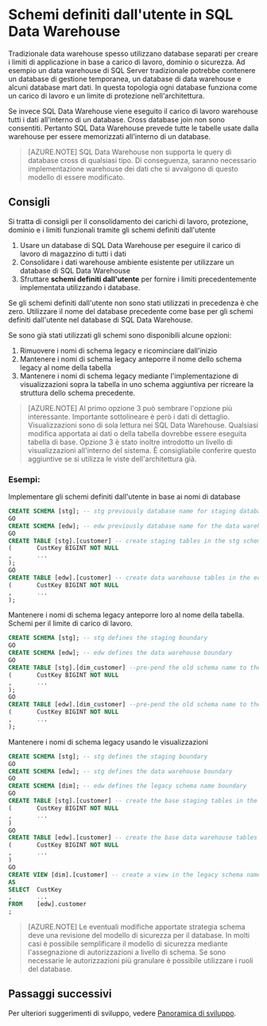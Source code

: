 <properties
   pageTitle="Schemi definiti dall'utente in SQL Data Warehouse | Microsoft Azure"
   description="Suggerimenti per l'uso di schemi Transact-SQL Azure SQL Data warehouse per lo sviluppo di soluzioni."
   services="sql-data-warehouse"
   documentationCenter="NA"
   authors="jrowlandjones"
   manager="barbkess"
   editor=""/>

<tags
   ms.service="sql-data-warehouse"
   ms.devlang="NA"
   ms.topic="article"
   ms.tgt_pltfrm="NA"
   ms.workload="data-services"
   ms.date="06/14/2016"
   ms.author="jrj;barbkess;sonyama"/>

# <a name="user-defined-schemas-in-sql-data-warehouse"></a>Schemi definiti dall'utente in SQL Data Warehouse

Tradizionale data warehouse spesso utilizzano database separati per creare i limiti di applicazione in base a carico di lavoro, dominio o sicurezza. Ad esempio un data warehouse di SQL Server tradizionale potrebbe contenere un database di gestione temporanea, un database di data warehouse e alcuni database mart dati. In questa topologia ogni database funziona come un carico di lavoro e un limite di protezione nell'architettura.

Se invece SQL Data Warehouse viene eseguito il carico di lavoro warehouse tutti i dati all'interno di un database. Cross database join non sono consentiti. Pertanto SQL Data Warehouse prevede tutte le tabelle usate dalla warehouse per essere memorizzati all'interno di un database.

> [AZURE.NOTE] SQL Data Warehouse non supporta le query di database cross di qualsiasi tipo. Di conseguenza, saranno necessario implementazione warehouse dei dati che si avvalgono di questo modello di essere modificato.

## <a name="recommendations"></a>Consigli

Si tratta di consigli per il consolidamento dei carichi di lavoro, protezione, dominio e i limiti funzionali tramite gli schemi definiti dall'utente

1. Usare un database di SQL Data Warehouse per eseguire il carico di lavoro di magazzino di tutti i dati
2. Consolidare i dati warehouse ambiente esistente per utilizzare un database di SQL Data Warehouse
3. Sfruttare **schemi definiti dall'utente** per fornire i limiti precedentemente implementata utilizzando i database.

Se gli schemi definiti dall'utente non sono stati utilizzati in precedenza è che zero. Utilizzare il nome del database precedente come base per gli schemi definiti dall'utente nel database di SQL Data Warehouse.

Se sono già stati utilizzati gli schemi sono disponibili alcune opzioni:

1. Rimuovere i nomi di schema legacy e ricominciare dall'inizio
2. Mantenere i nomi di schema legacy anteporre il nome dello schema legacy al nome della tabella
3. Mantenere i nomi di schema legacy mediante l'implementazione di visualizzazioni sopra la tabella in uno schema aggiuntiva per ricreare la struttura dello schema precedente.

> [AZURE.NOTE] Al primo opzione 3 può sembrare l'opzione più interessante. Importante sottolineare è però i dati di dettaglio. Visualizzazioni sono di sola lettura nei SQL Data Warehouse. Qualsiasi modifica apportata ai dati o della tabella dovrebbe essere eseguita tabella di base. Opzione 3 è stato inoltre introdotto un livello di visualizzazioni all'interno del sistema. È consigliabile conferire questo aggiuntive se si utilizza le viste dell'architettura già.


### <a name="examples"></a>Esempi:

Implementare gli schemi definiti dall'utente in base ai nomi di database

```sql
CREATE SCHEMA [stg]; -- stg previously database name for staging database
GO
CREATE SCHEMA [edw]; -- edw previously database name for the data warehouse
GO
CREATE TABLE [stg].[customer] -- create staging tables in the stg schema
(       CustKey BIGINT NOT NULL
,       ...
);
GO
CREATE TABLE [edw].[customer] -- create data warehouse tables in the edw schema
(       CustKey BIGINT NOT NULL
,       ...
);
```

Mantenere i nomi di schema legacy anteporre loro al nome della tabella. Schemi per il limite di carico di lavoro.

```sql
CREATE SCHEMA [stg]; -- stg defines the staging boundary
GO
CREATE SCHEMA [edw]; -- edw defines the data warehouse boundary
GO
CREATE TABLE [stg].[dim_customer] --pre-pend the old schema name to the table and create in the staging boundary
(       CustKey BIGINT NOT NULL
,       ...
);
GO
CREATE TABLE [edw].[dim_customer] --pre-pend the old schema name to the table and create in the data warehouse boundary
(       CustKey BIGINT NOT NULL
,       ...
);
```

Mantenere i nomi di schema legacy usando le visualizzazioni

```sql
CREATE SCHEMA [stg]; -- stg defines the staging boundary
GO
CREATE SCHEMA [edw]; -- stg defines the data warehouse boundary
GO
CREATE SCHEMA [dim]; -- edw defines the legacy schema name boundary
GO
CREATE TABLE [stg].[customer] -- create the base staging tables in the staging boundary
(       CustKey BIGINT NOT NULL
,       ...
)
GO
CREATE TABLE [edw].[customer] -- create the base data warehouse tables in the data warehouse boundary
(       CustKey BIGINT NOT NULL
,       ...
)
GO
CREATE VIEW [dim].[customer] -- create a view in the legacy schema name boundary for presentation consistency purposes only
AS
SELECT  CustKey
,       ...
FROM    [edw].customer
;
```

> [AZURE.NOTE] Le eventuali modifiche apportate strategia schema deve una revisione del modello di sicurezza per il database. In molti casi è possibile semplificare il modello di sicurezza mediante l'assegnazione di autorizzazioni a livello di schema. Se sono necessarie le autorizzazioni più granulare è possibile utilizzare i ruoli del database.

## <a name="next-steps"></a>Passaggi successivi
Per ulteriori suggerimenti di sviluppo, vedere [Panoramica di sviluppo][].

<!--Image references-->

<!--Article references-->
[Panoramica di sviluppo]: sql-data-warehouse-overview-develop.md

<!--MSDN references-->

<!--Other Web references-->
